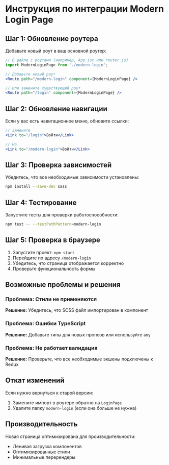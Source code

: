 # Инструкция по интеграции Modern Login Page

## Шаг 1: Обновление роутера

Добавьте новый роут в ваш основной роутер:

```jsx
// В файле с роутами (например, App.jsx или router.js)
import ModernLoginPage from './modern-login';

// Добавьте новый роут
<Route path="/modern-login" component={ModernLoginPage} />

// Или замените существующий роут
<Route path="/login" component={ModernLoginPage} />
```

## Шаг 2: Обновление навигации

Если у вас есть навигационное меню, обновите ссылки:

```jsx
// Замените
<Link to="/login">Войти</Link>

// На
<Link to="/modern-login">Войти</Link>
```

## Шаг 3: Проверка зависимостей

Убедитесь, что все необходимые зависимости установлены:

```bash
npm install --save-dev sass
```

## Шаг 4: Тестирование

Запустите тесты для проверки работоспособности:

```bash
npm test -- --testPathPattern=modern-login
```

## Шаг 5: Проверка в браузере

1. Запустите проект: `npm start`
2. Перейдите по адресу `/modern-login`
3. Убедитесь, что страница отображается корректно
4. Проверьте функциональность формы

## Возможные проблемы и решения

### Проблема: Стили не применяются
**Решение:** Убедитесь, что SCSS файл импортирован в компонент

### Проблема: Ошибки TypeScript
**Решение:** Добавьте типы для новых пропсов или используйте `any`

### Проблема: Не работает валидация
**Решение:** Проверьте, что все необходимые экшены подключены к Redux

## Откат изменений

Если нужно вернуться к старой версии:

1. Замените импорт в роутере обратно на `LoginPage`
2. Удалите папку `modern-login` (если она больше не нужна)

## Производительность

Новая страница оптимизирована для производительности:
- Ленивая загрузка компонентов
- Оптимизированные стили
- Минимальные перерендеры
